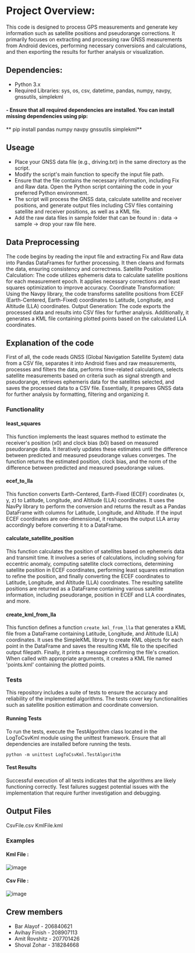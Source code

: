 # Project Overview:

This code is designed to process GPS measurements and generate key information such as satellite positions and pseudorange corrections. 
It primarily focuses on extracting and processing raw GNSS measurements from Android devices, performing necessary conversions and calculations, and then exporting the results for further analysis or visualization.

## Dependencies:

* Python 3.x
* Required Libraries: sys, os, csv, datetime, pandas, numpy, navpy, gnssutils, simplekml

#### - Ensure that all required dependencies are installed. You can install missing dependencies using pip:
 ** pip install pandas numpy navpy gnssutils simplekml**

## Useage
* Place your GNSS data file (e.g., driving.txt) in the same directory as the script.
*  Modify the script's main function to specify the input file path.
*  Ensure that the file contains the necessary information, including Fix and Raw data. Open the Python script containing the code in your preferred Python environment.
* The script will process the GNSS data, calculate satellite and receiver positions, and generate output files including CSV files containing satellite and receiver positions, as well as a KML file.
* Add the raw data files in sample folder that can be found in : data -> sample -> drop your raw file here.

## Data Preprocessing
The code begins by reading the input file and extracting Fix and Raw data into Pandas DataFrames for further processing. It then cleans and formats the data, ensuring consistency and correctness.
Satellite Position Calculation: The code utilizes ephemeris data to calculate satellite positions for each measurement epoch. It applies necessary corrections and least squares optimization to improve accuracy.
Coordinate Transformation: Using the Navpy library, the code transforms satellite positions from ECEF (Earth-Centered, Earth-Fixed) coordinates to Latitude, Longitude, and Altitude (LLA) coordinates.
Output Generation: The code exports the processed data and results into CSV files for further analysis. Additionally, it generates a KML file containing plotted points based on the calculated LLA coordinates.

## Explanation of the code

First of all, the code reads GNSS (Global Navigation Satellite System) data from a CSV file, separates it into Android fixes and raw measurements, processes and filters the data, performs time-related calculations,
selects satellite measurements based on criteria such as signal strength and pseudorange, retrieves ephemeris data for the satellites selected, and saves the processed data to a CSV file.
Essentially, it prepares GNSS data for further analysis by formatting, filtering and organizing it.

### Functionality
#### least_squares
This function implements the least squares method to estimate the receiver's position (x0) and clock bias (b0) based on measured pseudorange data.
It iteratively updates these estimates until the difference between predicted and measured pseudorange values converges.
The function returns the estimated position, clock bias, and the norm of the difference between predicted and measured pseudorange values.
#### ecef_to_lla
This function converts Earth-Centered, Earth-Fixed (ECEF) coordinates (x, y, z) to Latitude, Longitude, and Altitude (LLA) coordinates.
It uses the NavPy library to perform the conversion and returns the result as a Pandas DataFrame with columns for Latitude, Longitude, and Altitude.
If the input ECEF coordinates are one-dimensional, it reshapes the output LLA array accordingly before converting it to a DataFrame.
#### calculate_satellite_position
This function calculates the position of satellites based on ephemeris data and transmit time.
It involves a series of calculations, including solving for eccentric anomaly, computing satellite clock corrections, determining satellite position in ECEF coordinates, performing least squares estimation to refine the position,
and finally converting the ECEF coordinates to Latitude, Longitude, and Altitude (LLA) coordinates. The resulting satellite positions are returned as a DataFrame containing various satellite information, including pseudorange, position in ECEF and LLA coordinates, and more.
#### create_kml_from_lla
This function defines a function `create_kml_from_lla` that generates a KML file from a DataFrame containing Latitude, Longitude, and Altitude (LLA) coordinates.
It uses the SimpleKML library to create KML objects for each point in the DataFrame and saves the resulting KML file to the specified output filepath.
Finally, it prints a message confirming the file's creation. When called with appropriate arguments, it creates a KML file named 'points.kml' containing the plotted points.

### Tests
This repository includes a suite of tests to ensure the accuracy and reliability of the implemented algorithms. The tests cover key functionalities such as satellite position estimation and coordinate conversion.

#### Running Tests
To run the tests, execute the TestAlgorithm class located in the LogToCsvKml module using the unittest framework. Ensure that all dependencies are installed before running the tests.

``` python -m unittest LogToCsvKml.TestAlgorithm ```
#### Test Results
Successful execution of all tests indicates that the algorithms are likely functioning correctly.
Test failures suggest potential issues with the implementation that require further investigation and debugging.

## Output Files 
CsvFile.csv
KmlFile.kml
### Examples
#### Kml File : 
![image](https://github.com/barmud3/Autonomous-robots_0/assets/130641348/50a6bfad-1111-4c4d-911f-82d2be6e6a59)

#### Csv File : 
![image](https://github.com/barmud3/Autonomous-robots_0/assets/130641348/f6a53788-fe8a-47c5-ae88-49b7a06b4e09)

## Crew members 
* Bar Alayof - 206840621
* Avihay Finish - 208907113
* Amit Rovshitz - 207701426
* Shoval Zohar - 318284668
